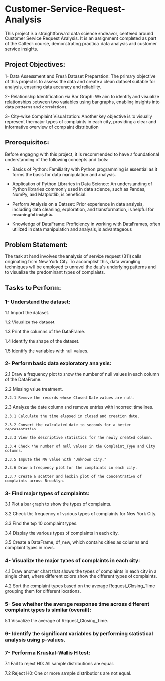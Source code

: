 # Customer-Service-Request-Analysis
This project is a straightforward data science endeavor, centered around Customer Service Request Analysis. It is an assignment completed as part of the Caltech course, demonstrating practical data analysis and customer service insights.

## Project Objectives:

1- Data Assessment and Fresh Dataset Preparation: The primary objective of this project is to assess the data and create a clean dataset suitable for analysis, ensuring data accuracy and reliability.

2- Relationship Identification via Bar Graph: We aim to identify and visualize relationships between two variables using bar graphs, enabling insights into data patterns and correlations.

3- City-wise Complaint Visualization: Another key objective is to visually represent the major types of complaints in each city, providing a clear and informative overview of complaint distribution.

## Prerequisites:

Before engaging with this project, it is recommended to have a foundational understanding of the following concepts and tools:

- Basics of Python: Familiarity with Python programming is essential as it forms the basis for data manipulation and analysis.

- Application of Python Libraries in Data Science: An understanding of Python libraries commonly used in data science, such as Pandas, NumPy, and Matplotlib, is beneficial.

- Perform Analysis on a Dataset: Prior experience in data analysis, including data cleaning, exploration, and transformation, is helpful for meaningful insights.

- Knowledge of DataFrame: Proficiency in working with DataFrames, often utilized in data manipulation and analysis, is advantageous.

## Problem Statement:

The task at hand involves the analysis of service request (311) calls originating from New York City. To accomplish this, data wrangling techniques will be employed to unravel the data's underlying patterns and to visualize the predominant types of complaints.

## Tasks to Perform:

### 1- Understand the dataset:
1.1 Import the dataset.

1.2 Visualize the dataset.

1.3 Print the columns of the DataFrame.

1.4 Identify the shape of the dataset.

1.5 Identify the variables with null values.

### 2- Perform basic data exploratory analysis:
2.1 Draw a frequency plot to show the number of null values in each column of the DataFrame.

2.2 Missing value treatment.

    2.2.1 Remove the records whose Closed Date values are null.

2.3 Analyze the date column and remove entries with incorrect timelines.

    2.3.1 Calculate the time elapsed in closed and creation date.
  
    2.3.2 Convert the calculated date to seconds for a better representation.
  
    2.3.3 View the descriptive statistics for the newly created column.
  
    2.3.4 Check the number of null values in the Complaint_Type and City columns.
  
    2.3.5 Impute the NA value with "Unknown City."
  
    2.3.6 Draw a frequency plot for the complaints in each city.
  
    2.3.7 Create a scatter and hexbin plot of the concentration of complaints across Brooklyn.

### 3- Find major types of complaints:
3.1 Plot a bar graph to show the types of complaints.
  
3.2 Check the frequency of various types of complaints for New York City.

3.3 Find the top 10 complaint types.

3.4 Display the various types of complaints in each city.

3.5 Create a DataFrame, df_new, which contains cities as columns and complaint types in rows.

### 4- Visualize the major types of complaints in each city:
4.1 Draw another chart that shows the types of complaints in each city in a single chart, where different colors show the different types of complaints.

4.2 Sort the complaint types based on the average Request_Closing_Time grouping them for different locations.

### 5- See whether the average response time across different complaint types is similar (overall):
5.1 Visualize the average of Request_Closing_Time.

### 6- Identify the significant variables by performing statistical analysis using p-values.

### 7- Perform a Kruskal-Wallis H test:
7.1 Fail to reject H0: All sample distributions are equal.

7.2 Reject H0: One or more sample distributions are not equal.
